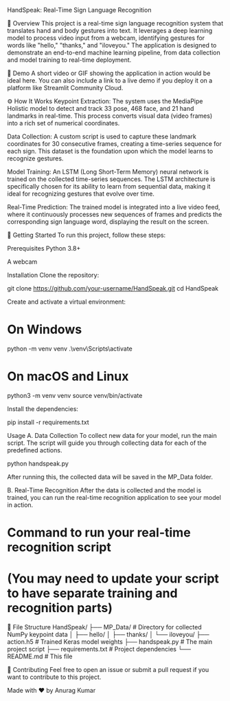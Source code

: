 HandSpeak: Real-Time Sign Language Recognition

📄 Overview
This project is a real-time sign language recognition system that translates hand and body gestures into text. It leverages a deep learning model to process video input from a webcam, identifying gestures for words like "hello," "thanks," and "iloveyou." The application is designed to demonstrate an end-to-end machine learning pipeline, from data collection and model training to real-time deployment.

🎥 Demo
A short video or GIF showing the application in action would be ideal here. You can also include a link to a live demo if you deploy it on a platform like Streamlit Community Cloud.

⚙️ How It Works
Keypoint Extraction: The system uses the MediaPipe Holistic model to detect and track 33 pose, 468 face, and 21 hand landmarks in real-time. This process converts visual data (video frames) into a rich set of numerical coordinates.

Data Collection: A custom script is used to capture these landmark coordinates for 30 consecutive frames, creating a time-series sequence for each sign. This dataset is the foundation upon which the model learns to recognize gestures.

Model Training: An LSTM (Long Short-Term Memory) neural network is trained on the collected time-series sequences. The LSTM architecture is specifically chosen for its ability to learn from sequential data, making it ideal for recognizing gestures that evolve over time.

Real-Time Prediction: The trained model is integrated into a live video feed, where it continuously processes new sequences of frames and predicts the corresponding sign language word, displaying the result on the screen.

🚀 Getting Started
To run this project, follow these steps:

Prerequisites
Python 3.8+

A webcam

Installation
Clone the repository:

git clone https://github.com/your-username/HandSpeak.git
cd HandSpeak

Create and activate a virtual environment:

# On Windows
python -m venv venv
.\venv\Scripts\activate

# On macOS and Linux
python3 -m venv venv
source venv/bin/activate

Install the dependencies:

pip install -r requirements.txt

Usage
A. Data Collection
To collect new data for your model, run the main script. The script will guide you through collecting data for each of the predefined actions.

python handspeak.py

After running this, the collected data will be saved in the MP_Data folder.

B. Real-Time Recognition
After the data is collected and the model is trained, you can run the real-time recognition application to see your model in action.

# Command to run your real-time recognition script
# (You may need to update your script to have separate training and recognition parts)

📂 File Structure
HandSpeak/
├── MP_Data/                 # Directory for collected NumPy keypoint data
│   ├── hello/
│   ├── thanks/
│   └── iloveyou/
├── action.h5                # Trained Keras model weights
├── handspeak.py             # The main project script
├── requirements.txt         # Project dependencies
└── README.md                # This file

🤝 Contributing
Feel free to open an issue or submit a pull request if you want to contribute to this project.

Made with ❤️ by Anurag Kumar
